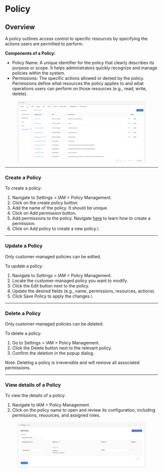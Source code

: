 # Policy

## Overview

A policy outlines access control to specific resources by specifying the actions users are permitted to perform.

**Components of a Policy:**

* Policy Name: A unique identifier for the policy that clearly describes its purpose or scope. It helps administrators quickly recognize and manage policies within the system.
* Permissions: The specific actions allowed or denied by the policy. Permissions define what resources the policy applies to and what operations users can perform on those resources (e.g., read, write, delete).

<figure><img src="../../../.gitbook/assets/image (572).png" alt=""><figcaption></figcaption></figure>

***

### &#x20;Create a Policy

To create a policy:

1. Navigate to Settings > IAM > Policy Management.
2. Click on the create policy button.
3. Add the name of the policy. It should be unique.
4. Click on Add permission button.
5. Add permissions to the policy. Navigate [here](permissions.md) to learn how to create a permission.
6. Click on Add policy to create a new policy.\


***

### Update a Policy

Only customer-managed policies can be edited.

To update a policy:

1. Navigate to Settings > IAM > Policy Management.
2. Locate the customer-managed policy you want to modify.
3. Click the Edit button next to the policy.
4. Update the desired fields (e.g., name, permissions, resources, actions).
5. Click Save Policy to apply the changes.\


***

### Delete a Policy

Only customer-managed policies can be deleted.

To delete a policy:

1. Go to Settings > IAM > Policy Management.
2. Click the Delete button next to the relevant policy.
3. Confirm the deletion in the popup dialog.

Note: Deleting a policy is irreversible and will remove all associated permissions.

***

### View details of a Policy

To view the details of a policy:

1. Navigate to IAM > Policy Management.
2. Click on the policy name to open and review its configuration, including permissions, resources, and assigned roles.

<figure><img src="../../../.gitbook/assets/image (573).png" alt=""><figcaption></figcaption></figure>
